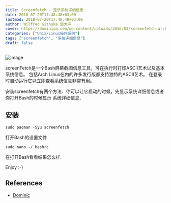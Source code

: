 ```yaml
---
title: Screenfetch - 显示系统详细信息
date: 2018-07-20T17:48:48+03:00
lastmod: 2018-07-20T17:48:48+03:00
author: Wilfred Githuka 楚大洋
cover: https://dominicm.com/wp-content/uploads/2016/03/screenfetch-arch-linux.png
categories: ["Unix/Linux操作系统"]
tags: ["screenfetch", "系统详细信息"]
draft: false
---
```

![image](https://dominicm.com/wp-content/uploads/2016/03/screenfetch-arch-linux.png)

screenFetch是一个Bash屏幕截图信息工具，可在执行时打印ASCII艺术以及基本系统信息。 
包括Arch Linux在内的许多发行版都支持独特的ASCII艺术。
在登录时自动运行它以立即查看系统信息非常有用。

<!--more-->

安装screenfetch有两个方法．你可以让它启动的时候，先显示系统详细信息或者你打开Bash的时候显示
系统详细信息．

## 安装
```console
sudo pacman -Syu screenfetch
```

打开Bash的设置文件

```console
sudo nano ~/.bashrc
```
在打开Bash看看结果怎么样.

Enjoy :-)

## References

* [Dominic](https://www.dominicm.com)